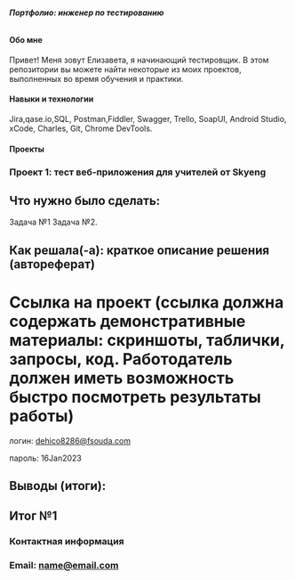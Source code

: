 ###### **Портфолио: инженер по тестированию**



 #### Обо мне
  
Привет! Меня зовут Елизавета, я начинающий тестировщик.
В этом репозитории вы можете найти некоторые из моих проектов, выполненных во время обучения и практики.



#### Навыки и технологии

Jira,qase.io,SQL, Postman,Fiddler, Swagger, Trello,
SoapUI, Android Studio, xCode, Charles, Git, Chrome DevTools.



#### Проекты

### Проект 1: тест веб-приложения для учителей от Skyeng

## Что нужно было сделать:

Задача №1
Задача №2.
## Как решала(-а): краткое описание решения (автореферат)

# Ссылка на проект (ссылка должна содержать демонстративные материалы: скриншоты, таблички, запросы, код. Работодатель должен иметь возможность быстро посмотреть результаты работы)

логин: dehico8286@fsouda.com

пароль: 16Jan2023

## Выводы (итоги):

## Итог №1




### Контактная информация
### Email: name@email.com

